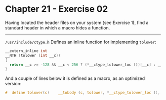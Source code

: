# Chapter 21 - Exercise 02

Having located the header files on your system (see Exercise 1), find a standard
header in which a macro hides a function.


---

`/usr/include/ctype.h` Defines an inline function for implementing `tolower`:

```C
__extern_inline int
__NTH (tolower (int __c))
{
  return __c >= -128 && __c < 256 ? (*__ctype_tolower_loc ())[__c] : __c;
}
```

And a couple of lines below it is defined as a macro, as an optimized version:

```C
#  define tolower(c)	__tobody (c, tolower, *__ctype_tolower_loc (), (c))
```
